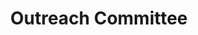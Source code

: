 ---
templateKey: committee-page
seo:
  description: Magma, open source mobile core network solution  
  image: /img/og-image.jpg
  title: Outreach Committee
  twitterUsername: "@magmacommunity"
  url: "https://www.magmacore.org/committee/outreach-committee"
title: Outreach Committee
subTitle: 'The Outreach Committee is responsible for the design, development and execution of community outreach efforts on behalf of the Governing Board.'
members: 
  - name: Allison Price, Chair
    company: Open Infrastructure Foundation	
    title: Director of Marketing & Community
    description: >
      Allison runs Marketing and Community at the OpenInfra Foundation. For eight years, she’s been collaborating with global open source communities, learning from operators running the projects in production, meeting the developers building the software and telling their stories for the world to learn from. 	
    twitter: https://twitter.com/amprice88 
    linkedin: https://www.linkedin.com/in/allisonmarieprice/  
    github: https://github.com/allisonprice
    picture: /img/committee/outreach-committee/Allison-Price.jpg
  - name: Pratik Das	
    company: Qualcomm	
    title: Staff Manager, Technical Marketing	
    description: >
      Pratik Das is a Staff Manager in Technical Marketing at Qualcomm Technologies, Inc. He works with 5G infrastructure topics like private networks, vRAN, open RAN, multi-access edge compute, industrial IoT, and 5G in unlicensed spectrum. Prior to marketing, Pratik had 15 years of cellular networking experience in wireless R&D, technical sales, network design, operations, and maintenance. Pratik has a PhD in electrical engineering from The University of Newcastle in Australia and a bachelor's degree in information engineering from Massey University in New Zealand.
    twitter: https://twitter.com/realpratikdas
    linkedin: https://linkedin.com/in/pratikdas
    picture: /img/committee/outreach-committee/Pratik-Das.jpg
  - name: Doug Cheline	
    company: Facebook	
    title: Product Marketing, Magma
    description: >
      As the Product Marketing Manager for Magma, Doug leads the GTM transition of Magma from an in-house initiative to the open-source community under the Magma Core Foundation.   Prior to Facebook, Doug held various leadership positions in Engineering, Product Management, and Sales and Marketing in companies such as Motorola, DirecTV, Genuity and various startups in Silicon Valley.
    picture: /img/committee/outreach-committee/Doug-Cheline.jpg
  - name: Jeff Hodge	
    company: Vapor IO
    picture: /img/committee/outreach-committee/Jeff-Hodge.jpeg
  - name: Prabhjot Singh Sethi
    company: Aarna Networks	
    title: Senior Member Technical Staff	
    description: >
      Prabhjot is Senior Member Technical Staff at Aarna Networks, responsible for delivery of some of the key components for Aarna Multi Cluster Orchestration Platform(AMCOP) that is based on EMCO and LF Networking project ONAP. where AMCOP plays a vital role in enabling Private 5G deployment solutions for Aarna Networks. </br>
      Prior to Aarna, Prabhjot has worked extensively in the domain of SDN and traditional routing/switch platforms, providing solutions using various open source projects ODL, VPP, OpenVswitch, Istio along with being one of the early key contributors to Tungsten Fabric. He has also extended his services to the community as Chairperson for Tungsten Fabric TSC, contributions to Linux Foundation Networking whitepaper, presentations at various DTF events and Solution showcases using integrated open source projects at various ONES events.
    linkedin: https://www.linkedin.com/in/prabhjot-sethi
    picture: /img/committee/outreach-committee/Prabhjot-Singh-Sethi.jpg
  - name: Chaitanya Kadiyala
    company: Arm
    title: Senior Product Marketing Manager
    picture: /img/committee/outreach-committee/Chaitanya-Kadiyala.jpeg
---